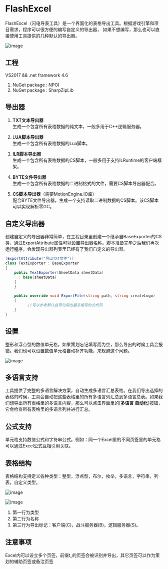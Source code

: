 # FlashExcel
FlashExcel（闪电导表工具）是一个界面化的表格导出工具。根据游戏引擎和项目需求，程序可以很方便的编写自定义的导出器，
如果不想编写，那么也可以直接使用工具提供的几种默认的导出器。  

![image](https://github.com/gmhevinci/FlashExcel/raw/master/Docs/Image/img1.PNG)

## 工程
VS2017 && .net framework 4.6
1. NuGet package : NPOI
2. NuGet package : SharpZipLib

## 导出器
1. **TXT文本导出器**  
生成一个包含所有表格数据的纯文本，一般多用于C++逻辑服务器。  

2. L**UA脚本导出器**  
生成一个包含所有表格数据的Lua脚本。  

3. **ILR脚本导出器**  
生成一个包含所有表格数据的CS脚本，一般多用于支持ILRuntime的客户端框架。  

4. **BYTE文件导出器**  
生成一个包含所有表格数据的二进制格式的文件，需要CS脚本导出器配合。  

5. **CS脚本导出器**（需要MotionEngine.IO库）  
配合BYTE文件导出器，生成一个支持读取二进制数据的CS脚本。该CS脚本可以实现解析零GC。

## 自定义导出器
创建自定义的导出器非常简单，在工程目录里创建一个继承自BaseExporter的CS类，通过ExportAttribute属性可以设置导出器名称。脚本准备完毕之后我们再次运行程序，会发现导出器列表里已经有了我们自定义的导出器。
```C#
[ExportAttribute("导出TXT文件")]
class TextExporter : BaseExporter
{
	public TextExporter(SheetData sheetData)
	  : base(sheetData)
	{
	}
  
	public override void ExportFile(string path, string createLogo)
	{
          //可以参考默认自带的导出器来编写你的代码
	}
}
```

## 设置
整形和浮点型的数值单元格，如果策划忘记填写而为空，那么导出的时候工具会报错。我们也可以设置数值单元格自动补齐功能，来规避这个问题。

![image](https://github.com/gmhevinci/FlashExcel/raw/master/Docs/Image/img4.PNG)

## 多语言支持
工具提供了完整的多语言解决方案，自动生成多语言汇总表格。在我们导出选择的表格的时候，工具会自动把这些表格里的所有多语言列汇总到多语言总表。如果我们想导出所有表格里的多语言内容，那么可以点击界面里的[**多语言 自动化**]按钮，它会检查所有表格里的多语言列并进行汇总。

## 公式支持
单元格支持数值公式和字符串公式。例如：同一个Excel里的不同页签里的单元格可以通过Excel公式互相引用关联。

## 表格结构
表格结构支持定义各种类型：整型，浮点型，布尔，枚举，多语言，字符串，列表，自定义类型。  

![image](https://github.com/gmhevinci/FlashExcel/raw/master/Docs/Image/img2.PNG)

![image](https://github.com/gmhevinci/FlashExcel/raw/master/Docs/Image/img3.PNG)

1. 第一行为类型
2. 第二行为名称
3. 第三行为导出标记：客户端(C)，战斗服务器(B)，逻辑服务器(S)。

## 注意事项
Excel内可以设立多个页签，前缀t_的页签会被识别并导出，其它页签可以作为策划的辅助页签或备注页签
